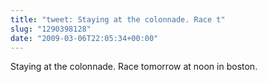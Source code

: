```yaml
---
title: "tweet: Staying at the colonnade. Race t"
slug: "1290398128"
date: "2009-03-06T22:05:34+00:00"
---
```

Staying at the colonnade. Race tomorrow at noon in boston.